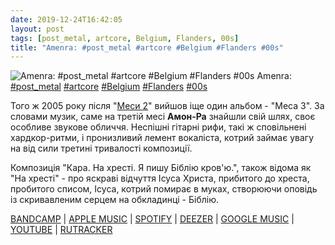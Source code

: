 ```yaml
---
date: 2019-12-24T16:42:05
layout: post
tags: [post_metal, artcore, Belgium, Flanders, 00s]
title: "Amenra: #post_metal #artcore #Belgium #Flanders #00s"
---
```

![Amenra: #post_metal #artcore #Belgium #Flanders #00s](https://res.cloudinary.com/vast-space-unexplored/image/upload/q_auto,dpr_auto,w_auto/photos/photo_831_24-12-2019_16-42-05.jpg)
Amenra: [#post_metal](/tags/#post_metal) [#artcore](/tags/#artcore) [#Belgium](/tags/#Belgium) [#Flanders](/tags/#Flanders) [#00s](/tags/#00s)

Того ж 2005 року після &quot;[Меси 2](/2019-12-22-amenra--post-metal-sludgecore-belgium-flanders)&quot; вийшов іще один альбом - &quot;Меса 3&quot;. За словами музик, саме на третій месі **Амон-Ра** знайшли свій шлях, своє особливе звукове обличчя. Неспішні гітарні рифи, такі ж сповільнені хардкор-ритми, і пронизливий лемент вокаліста, котрий займає увагу на від сили третині тривалості композиції.

Композиція &quot;Кара. На хресті. Я пишу Біблію кров&#39;ю.&quot;, також відома як &quot;На хресті&quot; - про яскраві відчуття Ісуса Христа, прибитого до хреста, пробитого списом, Ісуса, котрий помирає в муках, створюючи оповідь із скривавленим серцем на обкладинці - Біблію.

[BANDCAMP](https://amenra.bandcamp.com/album/mass-iii) \| [APPLE MUSIC](https://music.apple.com/ru/album/mass-iii/424926640?l=uk) \| [SPOTIFY](https://open.spotify.com/album/17DLqqwMfej9vOeYGdDnrv) \| [DEEZER](https://www.deezer.com/album/2217741?utm_source=deezer&amp;utm_content=album-2217741&amp;utm_term=1601611822_1577198333&amp;utm_medium=web) \| [GOOGLE MUSIC](https://play.google.com/music/m/B2kf3tbyiixszixnze3qspeslsi?t=Mass_III_-_Amenra) \| [YOUTUBE](https://www.youtube.com/playlist?list=OLAK5uy_l7pST2IEHT509P7GbIsyqvguf4eozgzvg) \| [RUTRACKER](https://rutracker.org/forum/viewtopic.php?t=3839799)